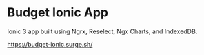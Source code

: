 # Budget Ionic App

Ionic 3 app built using Ngrx, Reselect, Ngx Charts, and IndexedDB.

https://budget-ionic.surge.sh/
